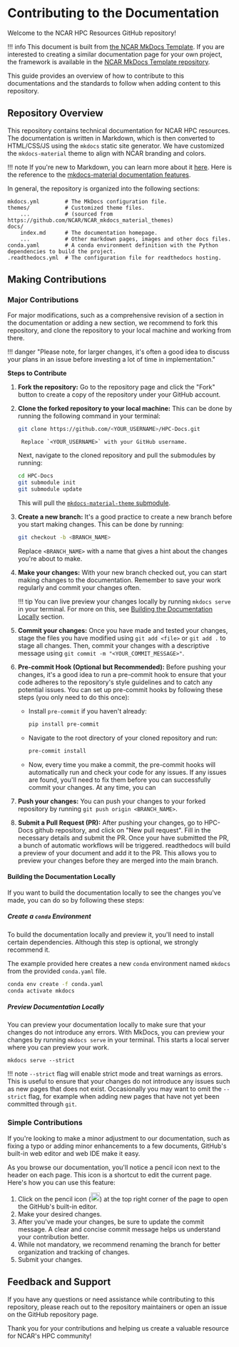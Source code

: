 # Contributing to the Documentation

Welcome to the NCAR HPC Resources GitHub repository!

!!! info
    This document is built from [the NCAR MkDocs Template](https://github.com/NCAR/NCAR_mkdocs_template/). If you are interested to creating a similar documentation page for your own project, the framework is available in the [NCAR MkDocs Template repository](https://ncar-mkdocs-template.readthedocs.io/en/latest/getting-started/).

This guide provides an overview of how to contribute to this documentations and the standards to follow when adding content to this repository.

## Repository Overview

This repository contains technical documentation for NCAR HPC resources. The documentation is written in Markdown, which is then converted to HTML/CSS/JS using the `mkdocs` static site generator. We have customized the `mkdocs-material` theme to align with NCAR branding and colors.

!!! note
    If you're new to Markdown, you can learn more about it [here](https://www.markdownguide.org/).
    Here is the reference to the [mkdocs-material documentation features](https://squidfunk.github.io/mkdocs-material/reference/).

In general, the repository is organized into the following sections:

```
mkdocs.yml        # The MkDocs configuration file.
themes/           # Customized theme files.
    ...           # (sourced from https://github.com/NCAR/NCAR_mkdocs_material_themes)
docs/
    index.md      # The documentation homepage.
    ...           # Other markdown pages, images and other docs files.
conda.yaml        # A conda environment definition with the Python dependencies to build the project.
.readthedocs.yml  # The configuration file for readthedocs hosting.
```

## Making Contributions

### Major Contributions

For major modifications, such as a comprehensive revision of a section in the documentation or adding a new section, we recommend to fork this repository, and clone the repository to your local machine and working from there.

!!! danger "Please note, for larger changes, it's often a good idea to discuss your plans in an issue before investing a lot of time in implementation."

**Steps to Contribute**

1. **Fork the repository:** Go to the repository page and click the "Fork" button to create a copy of the repository under your GitHub account.

1. **Clone the forked repository to your local machine:** This can be done by running the following command in your terminal:

    ```bash
    git clone https://github.com/<YOUR_USERNAME>/HPC-Docs.git
    ```

    ```
     Replace `<YOUR_USERNAME>` with your GitHub username.
    ```

    Next, navigate to the cloned repository and pull the submodules by running:

    ```bash
    cd HPC-Docs
    git submodule init
    git submodule update
    ```

    This will pull the [`mkdocs-material-theme` submodule](https://github.com/NCAR/NCAR_mkdocs_material_themes.git).

1. **Create a new branch:** It's a good practice to create a new branch before you start making changes. This can be done by running:

    ```bash
    git checkout -b <BRANCH_NAME>
    ```

    Replace `<BRANCH_NAME>` with a name that gives a hint about the changes you're about to make.

1. **Make your changes:** With your new branch checked out, you can start making changes to the documentation. Remember to save your work regularly and commit your changes often.

    !!! tip
        You can live preview your changes locally by running `mkdocs serve` in your terminal. For more on this, see [Building the Documentation Locally](#building-the-documentation-locally) section.

1. **Commit your changes:** Once you have made and tested your changes, stage the files you have modified using `git add <file>` or `git add .` to stage all changes. Then, commit your changes with a descriptive message using `git commit -m "<YOUR_COMMIT_MESSAGE>"`.

1. **Pre-commit Hook (Optional but Recommended):** Before pushing your changes, it's a good idea to run a pre-commit hook to ensure that your code adheres to the repository's style guidelines and to catch any potential issues. You can set up pre-commit hooks by following these steps (you only need to do this once):

    - Install `pre-commit` if you haven't already:

        ```bash
        pip install pre-commit
        ```

    - Navigate to the root directory of your cloned repository and run:

        ```bash
        pre-commit install
        ```

    - Now, every time you make a commit, the pre-commit hooks will automatically run and check your code for any issues. If any issues are found, you'll need to fix them before you can successfully commit your changes. At any time, you can

1. **Push your changes:** You can push your changes to your forked repository by running `git push origin <BRANCH_NAME>`.

1. **Submit a Pull Request (PR):** After pushing your changes, go to HPC-Docs github repository, and click on "New pull request". Fill in the necessary details and submit the PR. Once your have submitted the PR, a bunch of automatic workflows will be triggered. readthedocs will build a preview of your document and add it to the PR. This allows you to preview your changes before they are merged into the main branch.

#### Building the Documentation Locally

If you want to build the documentation locally to see the changes you've made, you can do so by following these steps:

##### Create a `conda` Environment

To build the documentation locally and preview it, you'll need to install certain dependencies. Although this step is optional, we strongly recommend it.

The example provided here creates a new  `conda` environment named `mkdocs` from the provided `conda.yaml` file.

```bash
conda env create -f conda.yaml
conda activate mkdocs
```

##### Preview Documentation Locally

You can preview your documentation locally to make sure that your changes do not introduce any errors. With MkDocs, you can preview your changes by running `mkdocs serve` in your terminal. This starts a local server where you can preview your work.

```
mkdocs serve --strict
```

!!! note
    `--strict` flag will enable strict mode and treat warnings as errors. This is useful to ensure that your changes do not introduce any issues such as new pages that does not exist.  Occasionally you may want to omit the `--strict` flag, for example when adding new pages that have not yet been committed through `git`.

### Simple Contributions

If you're looking to make a minor adjustment to our documentation, such as fixing a typo or adding minor enhancements to a few documents, GitHub's built-in web editor and web IDE make it easy.

As you browse our documentation, you'll notice a pencil icon next to the header on each page. This icon is a shortcut to edit the current page. Here's how you can use this feature:

1. Click on the pencil icon (<img src="https://raw.githubusercontent.com/squidfunk/mkdocs-material/master/material/templates/.icons/material/pencil.svg" width="20" height="20">) at the top right corner of the page to open the GitHub's built-in editor.
1. Make your desired changes.
1. After you've made your changes, be sure to update the commit message. A clear and concise commit message helps us understand your contribution better.
1. While not mandatory, we recommend renaming the branch for better organization and tracking of changes.
1. Submit your changes.

## Feedback and Support

If you have any questions or need assistance while contributing to this repository, please reach out to the repository maintainers or open an issue on the GitHub repository page.

Thank you for your contributions and helping us create a valuable resource for NCAR's HPC community!
